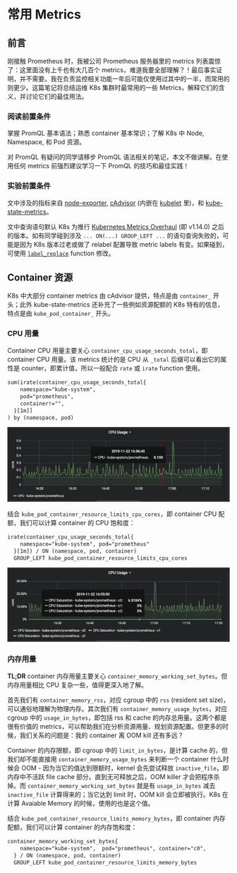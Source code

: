 # 常用 Metrics

## 前言

刚接触 Prometheus 时，我被公司 Prometheus 服务器里的 metrics 列表震惊了：这里面没有上千也有大几百个 metrics，难道我要全部理解？！最后事实证明，并不需要。我在负责监控相关功能一年后可能仅使用过其中的一半，而常用的则更少。这篇笔记将总结运维 K8s 集群时最常用的一些 Metrics，解释它们的含义，并讨论它们的最佳用法。

### 阅读前置条件

掌握 PromQL 基本语法；熟悉 container 基本常识；了解 K8s 中 Node, Namespace, 和 Pod 资源。

对 PromQL 有疑问的同学请移步 PromQL 语法相关的笔记，本文不做讲解。在使用任何 metrics 前强烈建议学习一下 PromQL 的技巧和最佳实践！

### 实验前置条件

文中涉及的指标来自 [node-exporter](https://github.com/prometheus/node_exporter), [cAdvisor](https://github.com/google/cadvisor) \(内嵌在 [kubelet](https://kubernetes.io/docs/reference/command-line-tools-reference/kubelet/) 里\)，和 [kube-state-metrics](https://github.com/kubernetes/kube-state-metrics)。

文中查询语句默认 K8s 为推行 [Kubernetes Metrics Overhaul](https://github.com/kubernetes/enhancements/issues/1206) \(即 v1.14.0\) 之后的版本。如有同学碰到涉及 `... ON(...) GROUP_LEFT ...` 的语句查询失败的，可能是因为 K8s 版本过老或做了 relabel 配置导致 metric labels 有变。如果碰到，可使用 [`label_replace`](https://prometheus.io/docs/prometheus/latest/querying/functions/#label_replace) function 修改。

## Container 资源

K8s 中大部分 container metrics 由 cAdvisor 提供，特点是由 `container_` 开头；此外 kube-state-metrics 还补充了一些例如资源配额的 K8s 特有的信息，特点是由 `kube_pod_container_` 开头。

### CPU 用量

Container CPU 用量主要关心 `container_cpu_usage_seconds_total`，即 container CPU 用量。该 metrics 统计的是 CPU 从 `_total` 后缀可以看出它的属性是 counter，即累计值，所以一般配合 `rate` 或 `irate` function 使用。

```text
sum(irate(container_cpu_usage_seconds_total{
    namespace="kube-system", 
    pod="prometheus", 
    container!="",
  }[1m]]
) by (namespace, pod)
```

![kube-system/prometheus &#x7684; Pod &#x603B; CPU &#x7528;&#x91CF;](../.gitbook/assets/cpu-usage.png)

结合 `kube_pod_container_resource_limits_cpu_cores`，即 container CPU 配额，我们可以计算 container 的 CPU 饱和度：

```text
irate(container_cpu_usage_seconds_total{
    namespace="kube-system", pod="prometheus"
  }[1m]) / ON (namespace, pod, container)
  GROUP_LEFT kube_pod_container_resource_limits_cpu_cores
```

![kube-system/prometheus &#x5404;&#x4E2A; container &#x7684; CPU &#x9971;&#x548C;&#x5EA6;](../.gitbook/assets/cpu-saturation.png)

### 内存用量

**TL;DR** container 内存用量主要关心 `container_memory_working_set_bytes`。但内存用量相比 CPU 复杂一些，值得更深入地了解。

首先我们有 `container_memory_rss`，对应 cgroup 中的 `rss` \(resident set size\)，可以通俗地理解为物理内存。其次我们有 `container_memory_usage_bytes`，对应 cgroup 中的 `usage_in_bytes`，即包括 rss 和 cache 的内存总用量。这两个都是很有价值的 metrics，可以帮助我们在分析资源用量、规划资源配置。但更多的时候，我们关系的问题是：我的 container 离 OOM kill 还有多远？

Container 的内存限额，即 cgroup 中的 `limit_in_bytes`，是计算 cache 的，但我们却不能直接用 `container_memory_usage_bytes` 来判断一个 container 什么时候会 OOM - 因为当它的值达到限额时，kernel 会先尝试释放 `inactive_file`，即内存中不活跃 file cache 部分。直到无可释放之后，OOM killer 才会把程序杀掉。而 `container_memory_working_set_bytes` 就是有 `usage_in_bytes` 减去 `inactive_file` 计算得来的；当它达到 limit 时，OOM kill 会立即被执行。K8s 在计算 Avaiable Memory 的时候，使用的也是这个值。

结合 `kube_pod_container_resource_limits_memory_bytes`，即 container 内存配额，我们可以计算 container 的内存饱和度：

```text
container_memory_working_set_bytes{
    namespace="kube-system",  pod="prometheus", container="c0",
  } / ON (namespace, pod, container)
  GROUP_LEFT kube_pod_container_resource_limits_memory_bytes
```

